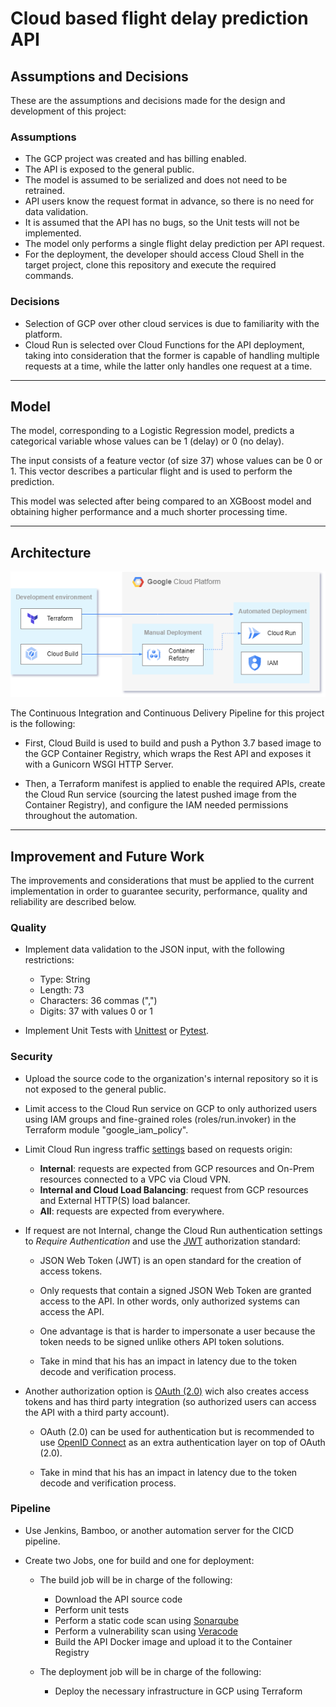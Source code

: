 # Cloud based flight delay prediction API

## Assumptions and Decisions

These are the assumptions and decisions made for the design and development of this project:

### Assumptions

- The GCP project was created and has billing enabled.
- The API is exposed to the general public.
- The model is assumed to be serialized and does not need to be retrained.
- API users know the request format in advance, so there is no need for data validation.
- It is assumed that the API has no bugs, so the Unit tests will not be implemented.
- The model only performs a single flight delay prediction per API request.
- For the deployment, the developer should access Cloud Shell in the target project, clone this repository and execute the required commands.

### Decisions

- Selection of GCP over other cloud services is due to familiarity with the platform.
- Cloud Run is selected over Cloud Functions for the API deployment, taking into consideration that the former is capable of handling multiple requests at a time, while the latter only handles one request at a time.

---

## Model

The model, corresponding to a Logistic Regression model, predicts a categorical variable whose values can be 1 (delay) or 0 (no delay).

The input consists of a feature vector (of size 37) whose values can be 0 or 1. This vector describes a particular flight and is used to perform the prediction.

This model was selected after being compared to an XGBoost model and obtaining higher performance and a much shorter processing time.

---

## Architecture

![Architecture diagram](/media/architecture.png)

The Continuous Integration and Continuous Delivery Pipeline for this project is the following:

- First, Cloud Build is used to build and push a Python 3.7 based image to the GCP Container Registry, which wraps the Rest API and exposes it with a Gunicorn WSGI HTTP Server.

- Then, a Terraform manifest is applied to enable the required APIs, create the Cloud Run service (sourcing the latest pushed image from the Container Registry), and configure the IAM needed permissions throughout the automation.

---

## Improvement and Future Work

The improvements and considerations that must be applied to the current implementation in order to guarantee security, performance, quality and reliability are described below.

### Quality

- Implement data validation to the JSON input, with the following restrictions:
    - Type: String
    - Length: 73
    - Characters: 36 commas (",")
    - Digits: 37 with values 0 or 1

- Implement Unit Tests with [Unittest](https://docs.python.org/3/library/unittest.html) or [Pytest](https://docs.pytest.org/en/7.1.x/).

### Security

- Upload the source code to the organization's internal repository so it is not exposed to the general public.

- Limit access to the Cloud Run service on GCP to only authorized users using IAM groups and fine-grained roles (roles/run.invoker) in the Terraform module "google_iam_policy".

- Limit Cloud Run ingress traffic [settings](https://cloud.google.com/run/docs/securing/ingress) based on requests origin:

    - **Internal**: requests are expected from GCP resources and On-Prem resources connected to a VPC via Cloud VPN.
    - **Internal and Cloud Load Balancing**: request from GCP resources and External HTTP(S) load balancer.
    - **All**: requests are expected from everywhere.

- If request are not Internal, change the Cloud Run authentication settings to *Require Authentication* and use the [JWT](https://jwt.io/introduction) authorization standard:

    - JSON Web Token (JWT) is an open standard for the creation of access tokens.
    
    - Only requests that contain a signed JSON Web Token are granted access to the API. In other words, only authorized systems can access the API.

    - One advantage is that is harder to impersonate a user because the token needs to be signed unlike others API token solutions.

    - Take in mind that his has an impact in latency due to the token decode and verification process.

- Another authorization option is [OAuth (2.0)](https://auth0.com) wich also creates access tokens and has third party integration (so authorized users can access the API with a third party account).
    
    - OAuth (2.0) can be used for authentication but is recommended to use [OpenID Connect](https://openid.net/connect/) as an extra authentication layer on top of OAuth (2.0).

    - Take in mind that his has an impact in latency due to the token decode and verification process.

### Pipeline

- Use Jenkins, Bamboo, or another automation server for the CICD pipeline.

- Create two Jobs, one for build and one for deployment:

    - The build job will be in charge of the following:

        - Download the API source code
        - Perform unit tests
        - Perform a static code scan using [Sonarqube](https://docs.sonarqube.org/latest/)
        - Perform a vulnerability scan using [Veracode](https://www.veracode.com)
        - Build the API Docker image and upload it to the Container Registry

    - The deployment job will be in charge of the following:

        - Deploy the necessary infrastructure in GCP using Terraform